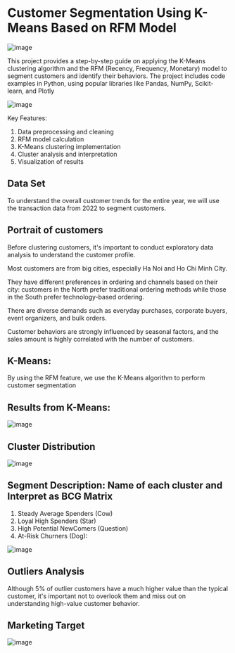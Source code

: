 # Customer Segmentation Using K-Means Based on RFM Model
![image](https://github.com/user-attachments/assets/ccdd5c0f-2585-4d19-9875-f7c5f072ac9d)

This project provides a step-by-step guide on applying the K-Means clustering algorithm and the RFM (Recency, Frequency, Monetary) model to segment customers and identify their behaviors. The project includes code examples in Python, using popular libraries like Pandas, NumPy, Scikit-learn, and Plotly

![image](https://github.com/user-attachments/assets/5b4208f1-6ac6-470c-84e4-93cd4798fbed)


Key Features:

1. Data preprocessing and cleaning
2. RFM model calculation
3. K-Means clustering implementation
4. Cluster analysis and interpretation
5. Visualization of results

## Data Set
To understand the overall customer trends for the entire year, we will use the transaction data from 2022 to segment customers.

## Portrait of customers

Before clustering customers, it's important to conduct exploratory data analysis to understand the customer profile. 

Most customers are from big cities, especially Ha Noi and Ho Chi Minh City. 

They have different preferences in ordering and channels based on their city: customers in the North prefer traditional ordering methods while those in the South prefer technology-based ordering. 

There are diverse demands such as everyday purchases, corporate buyers, event organizers, and bulk orders. 

Customer behaviors are strongly influenced by seasonal factors, and the sales amount is highly correlated with the number of customers.

## K-Means:
By using the RFM feature, we use the K-Means algorithm to perform customer segmentation

## Results from K-Means:
![image](https://github.com/user-attachments/assets/b22392db-f5c1-459a-ac6e-9c30035e8154)

## Cluster Distribution
![image](https://github.com/user-attachments/assets/da7c0212-330d-48ce-8c64-f026903e502e)

## Segment Description: Name of each cluster and Interpret as BCG Matrix
1. Steady Average Spenders (Cow)
2. Loyal High Spenders (Star)
3. High Potential NewComers (Question)
4. At-Risk Churners (Dog): 

![image](https://github.com/user-attachments/assets/dc8ff0e1-8945-4d5e-81ca-a4d05e0409ba)

## Outliers Analysis
Although 5% of outlier customers have a much higher value than the typical customer, it's important not to overlook them and miss out on understanding high-value customer behavior.

## Marketing Target
![image](https://github.com/user-attachments/assets/f22d297f-67aa-43f5-a8d8-ac525f3c930d)

